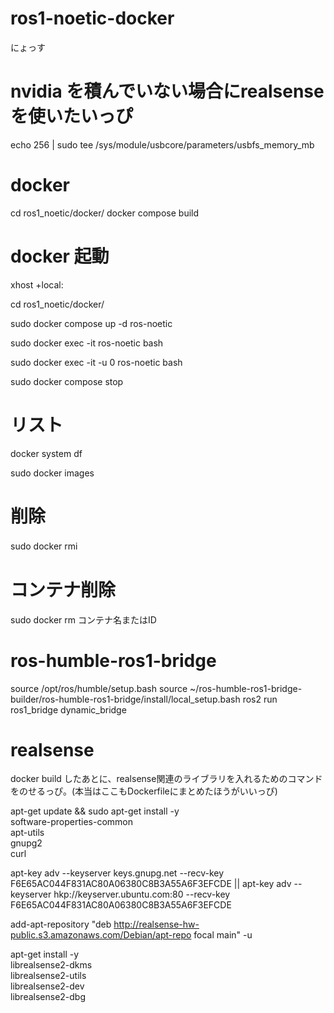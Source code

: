 # ros1-noetic-docker
にょっす

# nvidia を積んでいない場合にrealsenseを使いたいっぴ

echo 256 | sudo tee /sys/module/usbcore/parameters/usbfs_memory_mb

# docker 

cd ros1_noetic/docker/
docker compose build

# docker 起動
xhost +local:

cd ros1_noetic/docker/

sudo docker compose up -d ros-noetic

sudo docker exec -it ros-noetic bash

sudo docker exec -it -u 0 ros-noetic bash

sudo docker compose stop


# リスト
docker system df

sudo docker images

# 削除
sudo docker rmi　

# コンテナ削除
sudo docker rm コンテナ名またはID

# ros-humble-ros1-bridge
<!-- export ROS_MASTER_URI=http://dasnote20-RL7C-R45-4:11311/ -->

source /opt/ros/humble/setup.bash 
source ~/ros-humble-ros1-bridge-builder/ros-humble-ros1-bridge/install/local_setup.bash 
ros2 run ros1_bridge dynamic_bridge


# realsense 
docker build したあとに、realsense関連のライブラリを入れるためのコマンドをのせるっぴ。(本当はここもDockerfileにまとめたほうがいいっぴ)

apt-get update && sudo apt-get install -y \
    software-properties-common \
    apt-utils \
    gnupg2 \
    curl


apt-key adv --keyserver keys.gnupg.net --recv-key F6E65AC044F831AC80A06380C8B3A55A6F3EFCDE || apt-key adv --keyserver hkp://keyserver.ubuntu.com:80 --recv-key F6E65AC044F831AC80A06380C8B3A55A6F3EFCDE

add-apt-repository "deb http://realsense-hw-public.s3.amazonaws.com/Debian/apt-repo focal main" -u

apt-get install -y \
    librealsense2-dkms \
    librealsense2-utils \
    librealsense2-dev \
    librealsense2-dbg

